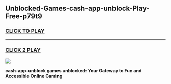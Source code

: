 
## Unblocked-Games-cash-app-unblock-Play-Free-p79t9
<h3>
<a href="https://premium76.site?title=cash-app-unblock&ref=10A">CLICK TO PLAY</a></h3>
<hr>

<h3>
<a href="https://premium76.site?title=cash-app-unblock&ref=10A">CLICK 2 PLAY</a>
  
</h3>

<a href="https://premium76.site?title=cash-app-unblock&ref=10A"><img src="https://clearcache.store/games.png"></a>


**cash-app-unblock games unblocked: Your Gateway to Fun and Accessible Online Gaming**
